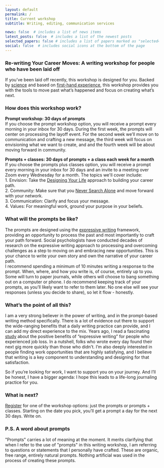 ```yaml
---
layout: default
permalink: /
title: Current workshop
subtitle: Writing, editing, communication services

news: false  # includes a list of news items
latest_posts: false  # includes a list of the newest posts
selected_papers: false # includes a list of papers marked as "selected={true}"
social: false  # includes social icons at the bottom of the page
---
```


### Re-writing Your Career Moves: A writing workshop for people who have been laid off
If you’ve been laid off recently, this workshop is designed for you. Backed by [science](https://www.apa.org/news/podcasts/speaking-of-psychology/expressive-writing) and based on [first-hand experience](https://open.substack.com/pub/tumbleweedpioneer/p/the-science-of-the-art-of-writing?r=25jwcy&utm_campaign=post&utm_medium=web&showWelcomeOnShare=true), this workshop provides you with the tools to move past what’s happened and focus on creating what’s next.


### How does this workshop work? 
**Prompt workshop: 30 days of prompts**<br />
If you choose the prompt workshop option, you will receive a prompt every morning in your inbox for 30 days. During the first week, the prompts will center on processing the layoff event. For the second week we’ll move on to communication and crafting a new message, the third week will focus on envisioning what we want to create, and and the fourth week will be about moving forward in community. 

**Prompts + classes: 30 days of prompts + a class each week for a month**<br />
If you choose the prompts plus classes option, you will receive a prompt every morning in your inbox for 30 days and an invite to a meeting over Zoom every Wednesday for a month. The topics we'll cover include:<br />1. Envision: Take the [Designing Your Life](https://designingyour.life/books-designing-life-original-book/) approach to building your career path.<br />2. Community: Make sure that you [Never Search Alone](https://www.neversearchalone.org/) and move forward with your network.<br />3. Communication: Clarify and focus your message.<br />4. Values: For meaningful work, ground your purpose in your beliefs. 

### What will the prompts be like? 
The prompts are designed using the [expressive writing](https://www.psychologytoday.com/us/blog/write-yourself-well/201208/expressive-writing) framework, providing an opportunity to process the past and most importantly to craft your path forward. Social psychologists have conducted decades of research on the expressive writing approach to processing and overcoming challenges as a step to moving on and embracing new opportunities. This is your chance to write your own story and own the narrative of your career path. <br />I recommend spending a minimum of 10 minutes writing a response to the prompt. When, where, and how you write is, of course, entirely up to you. Some will turn to paper journals, while others will choose to bang something out on a computer or phone. I do recommend keeping track of your prompts, as you’ll likely want to refer to them later. No one else will see your responses (unless you decide to share), so let it flow - honestly. 


### What’s the point of all this? 
I am a very strong believer in the power of writing, and in the prompt-based writing method specifically. There is a lot of evidence out there to support the wide-ranging benefits that a daily writing practice can provide, and I can add my direct experience to the mix. Years ago, I read a fascinating [study](https://psycnet.apa.org/record/1994-39375-001) about the positive benefits of “expressive writing” for people who experienced job loss. In a nutshell, folks who wrote every day found their next gig more quickly than those who didn't. I’m also deeply interested in people finding work opportunities that are highly satisfying, and I believe that writing is a key component to understanding and designing for that satisfaction. 

So if you’re looking for work, I want to support you on your journey. And I’ll be honest, I have a bigger agenda: I hope this leads to a life-long journaling practice for you. 

### What is next? 
[Register](https://mylifeprompted.com/register) for one of the workshop options: just the prompts or prompts + classes. Starting on the date you pick, you’ll get a prompt a day for the next 30 days. Write on. 

### P.S. A word about prompts 
"Prompts" carries a lot of meaning at the moment. It merits clarifying that when I refer to the use of "prompts" in this writing workshop, I am referring to questions or statements that I personally have crafted. These are organic, free range, entirely natural prompts. Nothing artificial was used in the process of creating these prompts. 
